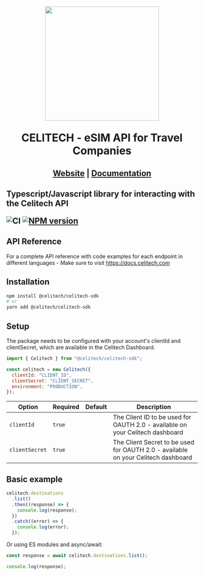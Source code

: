<h1 align="center">
    <a style="text-decoration: none" href="https://www.celitech.com">
      <img width="300px" src="https://github.com/Celitech/CelitechSDK/assets/logo.png" />
      <p align="center">CELITECH - eSIM API for Travel Companies </p>
    </a>
</h1>
<h2 align="center">
  <a href="https://celitech.com">Website</a> | <a href="https://docs.celitech.com">Documentation</a>
<h2>

Typescript/Javascript library for interacting with the Celitech API

![CI](https://github.com/Celitech/CelitechSDK/actions/workflows/linting.yml/badge.svg)
[![NPM version](https://img.shields.io/npm/v/@celitech/celitech-sdk)](https://www.npmjs.com/package/@celitech/celitech-sdk)

## API Reference

For a complete API reference with code examples for each endpoint in different languages - Make sure to visit https://docs.celitech.com

## Installation

```sh
npm install @celitech/celitech-sdk
# or
yarn add @celitech/celitech-sdk
```

## Setup

The package needs to be configured with your account's clientId and clientSecret, which are available in the <a style="text-decoration: none" href="https://www.celitech.net">Celitech Dashboard.</a>

```js
import { Celitech } from "@celitech/celitech-sdk";

const celitech = new Celitech({
  clientId: "CLIENT_ID",
  clientSecret: "CLIENT_SECRET",
  environment: "PRODUCTION",
});
```

| Option         | Required | Default | Description                                                                       |
| -------------- | -------- | ------- | --------------------------------------------------------------------------------- |
| `clientId`     | `true`   |         | The Client ID to be used for OAUTH 2.0 - available on your Celitech dashboard     |
| `clientSecret` | `true`   |         | The Client Secret to be used for OAUTH 2.0 - available on your Celitech dashboard |

## Basic example

```js
celitech.destinations
  .list()
  .then((response) => {
    console.log(response);
  })
  .catch((error) => {
    console.log(error);
  });
```

Or using ES modules and async/await:

```js
const response = await celitech.destinations.list();

console.log(response);
```
